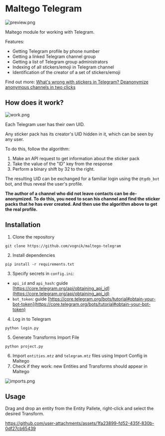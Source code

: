 # Maltego Telegram

![preview.png](https://github.com/user-attachments/assets/ecfa9540-8736-4d33-be6f-42334dbd409f)

Maltego module for working with Telegram.

Features:

- Getting Telegram profile by phone number
- Getting a linked Telegram channel group
- Getting a list of Telegram group administrators
- Indexing of all stickers/emoji in Telegram channel
- Identification of the creator of a set of stickers/emoji

Find out more: [What's wrong with stickers in Telegram? Deanonymize anonymous channels in two clicks](https://hackernoon.com/whats-wrong-with-stickers-in-telegram-deanonymize-anonymous-channels-in-two-clicks)

## How does it work?
![work.png](https://github.com/user-attachments/assets/d5ebb835-138f-4d4e-8b52-570dee9babb0)

Each Telegram user has their own UID.

Any sticker pack has its creator's UID hidden in it, which can be seen by any user.

To do this, follow the algorithm:
1. Make an API request to get information about the sticker pack
2. Take the value of the "ID" key from the response
3. Perform a binary shift by 32 to the right.

The resulting UID can be exchanged for a familiar login using the `@tgdb_bot` bot, and thus reveal the user's profile.

**The author of a channel who did not leave contacts can be de-anonymized. To do this, you need to scan his channel and find the sticker packs that he has ever created. And then use the algorithm above to get the real profile.**

## Installation

1. Clone the repository

```
git clone https://github.com/vognik/maltego-telegram
```

2. Install dependencies

```
pip install -r requirements.txt
```

3. Specify secrets in `config.ini`:
- `api_id` and `api_hash`: guide [https://core.telegram.org/api/obtaining_api_id](https://core.telegram.org/api/obtaining_api_id)
- `bot_token`: guide [https://core.telegram.org/bots/tutorial#obtain-your-bot-token](https://core.telegram.org/bots/tutorial#obtain-your-bot-token)

4. Log in to Telegram

```
python login.py
```

5. Generate Transforms Import File

```
python project.py
```

6. Import `entities.mtz` and `telegram.mtz` files using Import Config in Maltego
7. Check if they work: new Entities and Transforms should appear in Maltego

![imports.png](https://github.com/user-attachments/assets/e9ce7b6f-b14e-4239-83cd-2510ac3db9d5)


## Usage
Drag and drop an entity from the Entity Pallete, right-click and select the desired Transform.

https://github.com/user-attachments/assets/1fa23899-fd52-435f-830b-0df27cb65439
